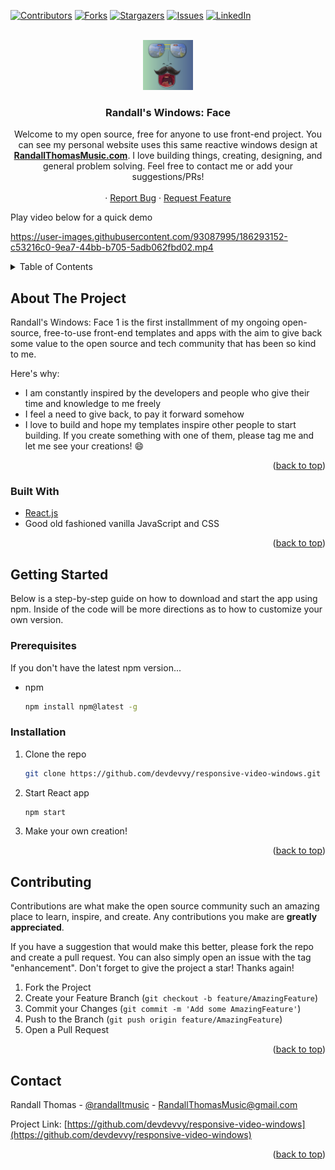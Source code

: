 <div id="top"></div>


<!-- PROJECT SHIELDS -->

[![Contributors][contributors-shield]][contributors-url]
[![Forks][forks-shield]][forks-url]
[![Stargazers][stars-shield]][stars-url]
[![Issues][issues-shield]][issues-url]
[![LinkedIn][linkedin-shield]][linkedin-url]



<!-- PROJECT LOGO -->
<br />
<div align="center">
  <div style="border-radius: 25px 25px">
  <a href="https://randallthomasmusic.com">
    <img src="src/assets/ScreenShot.png" alt="Screen Shot" width="80" height="80">
  </a>
  </div>
  <h3 align="center">Randall's Windows: Face</h3>

  <p align="center">
    Welcome to my open source, free for anyone to use front-end project. You can see my personal website uses this same reactive windows design at 
    <a href="https://github.com/othneildrew/Best-README-Template"><strong>RandallThomasMusic.com</strong></a>. I love building things, creating, designing, and general problem solving. Feel free to contact me or add your suggestions/PRs!
    <br />
    <br />
    ·
    <a href="https://github.com/othneildrew/Best-README-Template/issues">Report Bug</a>
    ·
    <a href="https://github.com/othneildrew/Best-README-Template/issues">Request Feature</a>
  </p>
</div>

Play video below for a quick demo

https://user-images.githubusercontent.com/93087995/186293152-c53216c0-9ea7-44bb-b705-5adb062fbd02.mp4



<!-- TABLE OF CONTENTS -->
<details>
  <summary>Table of Contents</summary>
  <ol>
    <li>
      <a href="#about-the-project">About The Project</a>
      <ul>
        <li><a href="#built-with">Built With</a></li>
      </ul>
    </li>
    <li>
      <a href="#getting-started">Getting Started</a>
      <ul>
        <li><a href="#prerequisites">Prerequisites</a></li>
        <li><a href="#installation">Installation</a></li>
      </ul>
    </li>
   
    <li><a href="#contributing">Contributing</a></li>
   
    <li><a href="#contact">Contact</a></li>
   
  </ol>
</details>



<!-- ABOUT THE PROJECT -->
## About The Project

Randall's Windows: Face 1 is the first installmment of my ongoing open-source, free-to-use front-end templates and apps with the aim to give back some value to the open source and tech community that has been so kind to me.


Here's why:
* I am constantly inspired by the developers and people who give their time and knowledge to me freely
* I feel a need to give back, to pay it forward somehow
* I love to build and hope my templates inspire other people to start building. If you create something with one of them, please tag me and let me see your creations! :smile:


<p align="right">(<a href="#top">back to top</a>)</p>



### Built With

* [React.js](https://reactjs.org/)
* Good old fashioned vanilla JavaScript and CSS

<p align="right">(<a href="#top">back to top</a>)</p>



<!-- GETTING STARTED -->
## Getting Started
Below is a step-by-step guide on how to download and start the app using npm. Inside of the code will be more directions as to how to customize your own version.

### Prerequisites

If you don't have the latest npm version...
* npm
  ```sh
  npm install npm@latest -g
  ```

### Installation

1. Clone the repo
   ```sh
   git clone https://github.com/devdevvy/responsive-video-windows.git
   ```
3. Start React app
   ```sh
   npm start
   ```
4. Make your own creation!




<p align="right">(<a href="#top">back to top</a>)</p>



<!-- CONTRIBUTING -->
## Contributing

Contributions are what make the open source community such an amazing place to learn, inspire, and create. Any contributions you make are **greatly appreciated**.

If you have a suggestion that would make this better, please fork the repo and create a pull request. You can also simply open an issue with the tag "enhancement".
Don't forget to give the project a star! Thanks again!

1. Fork the Project
2. Create your Feature Branch (`git checkout -b feature/AmazingFeature`)
3. Commit your Changes (`git commit -m 'Add some AmazingFeature'`)
4. Push to the Branch (`git push origin feature/AmazingFeature`)
5. Open a Pull Request

<p align="right">(<a href="#top">back to top</a>)</p>



<!-- CONTACT -->
## Contact

Randall Thomas - [@randalltmusic](https://twitter.com/randalltmusic) - RandallThomasMusic@gmail.com

Project Link: [https://github.com/devdevvy/responsive-video-windows](https://github.com/devdevvy/responsive-video-windows)



<p align="right">(<a href="#top">back to top</a>)</p>



<!-- MARKDOWN LINKS & IMAGES -->
<!-- https://www.markdownguide.org/basic-syntax/#reference-style-links -->
[contributors-shield]: https://img.shields.io/github/contributors/devdevvy/responsive-video-windows.svg?style=for-the-badge
[contributors-url]: https://github.com/devdevvy/responsive-video-windows/graphs/contributors
[forks-shield]: https://img.shields.io/github/forks/devdevvy/responsive-video-windows.svg?style=for-the-badge
[forks-url]: https://github.com/devdevvy/responsive-video-windows/network/members
[stars-shield]: https://img.shields.io/github/stars/devdevvy/responsive-video-windows.svg?style=for-the-badge
[stars-url]: https://github.com/devdevvy/responsive-video-windows/stargazers
[issues-shield]: https://img.shields.io/github/issues/devdevvy/responsive-video-windows.svg?style=for-the-badge
[issues-url]: https://github.com/devdevvy/responsive-video-windows/issues
[linkedin-shield]: https://img.shields.io/badge/-LinkedIn-black.svg?style=for-the-badge&logo=linkedin&colorB=555
[linkedin-url]: https://linkedin.com/in/randall-thomas-music
[product-screenshot]: images/screenshot.png

